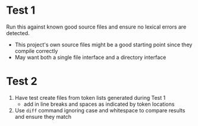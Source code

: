 # Test 1
Run this against known good source files and ensure no lexical errors are detected.
* This project's own source files might be a good starting point since they compile correctly
* May want both a single file interface and a directory interface

# Test 2
1. Have test create files from token lists generated during Test 1
   * add in line breaks and spaces as indicated by token locations
2. Use `diff` command ignoring case and whitespace to compare results and ensure they match